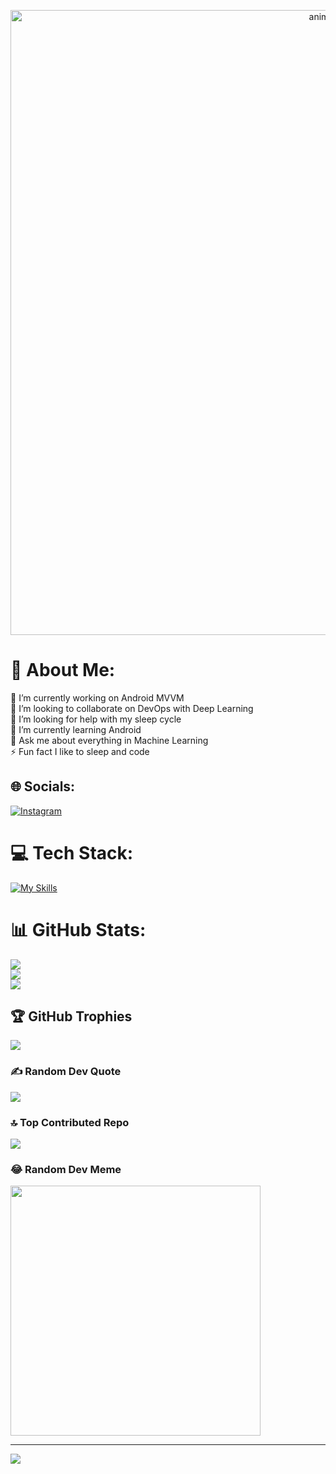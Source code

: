 <p align="center">
  <img src="https://cdn.pfps.gg/banners/1648-goku-aesthetic.gif" alt="animated" style="width: 1000px;"/>
</p>


# 💫 About Me:
🔭 I’m currently working on Android MVVM<br>👯 I’m looking to collaborate on DevOps with Deep Learning<br>🤝 I’m looking for help with my sleep cycle <br>🌱 I’m currently learning Android<br>💬 Ask me about everything in Machine Learning<br>⚡ Fun fact I like to sleep and code


## 🌐 Socials:
[![Instagram](https://skillicons.dev/icons?i=instagram)](https://instagram.com/mr.celestial_04) 

# 💻 Tech Stack:
[![My Skills](https://skillicons.dev/icons?i=py,c,java,kotlin,androidstudio,js,html,css,figma,github,codepen,gradle,matlab,octave,linux,ktor,maven,mysql,npm,opencv,pytorch,sklearn,tensorflow,ubuntu,vscode,idea,powwershell)](https://skillicons.dev)
# 📊 GitHub Stats:
![](https://github-readme-stats.vercel.app/api?username=MrCelestial&theme=dark&hide_border=false&include_all_commits=true&count_private=false)<br/>
![](https://github-readme-streak-stats.herokuapp.com/?user=MrCelestial&theme=dark&hide_border=false)<br/>
![](https://github-readme-stats.vercel.app/api/top-langs/?username=MrCelestial&theme=dark&hide_border=false&include_all_commits=true&count_private=false&layout=compact)

## 🏆 GitHub Trophies
![](https://github-profile-trophy.vercel.app/?username=MrCelestial&theme=monokai&no-frame=false&no-bg=true&margin-w=4)

### ✍️ Random Dev Quote
![](https://quotes-github-readme.vercel.app/api?type=horizontal&theme=radical)

### 🔝 Top Contributed Repo
![](https://github-contributor-stats.vercel.app/api?username=MrCelestial&limit=5&theme=monokai&combine_all_yearly_contributions=true)

### 😂 Random Dev Meme
<img src='https://randommeme-five.vercel.app/' style="height: 400px;"/>

---
[![](https://visitcount.itsvg.in/api?id=MrCelestial&icon=0&color=4)](https://visitcount.itsvg.in)

<!-- Proudly created with GPRM ( https://gprm.itsvg.in ) -->
